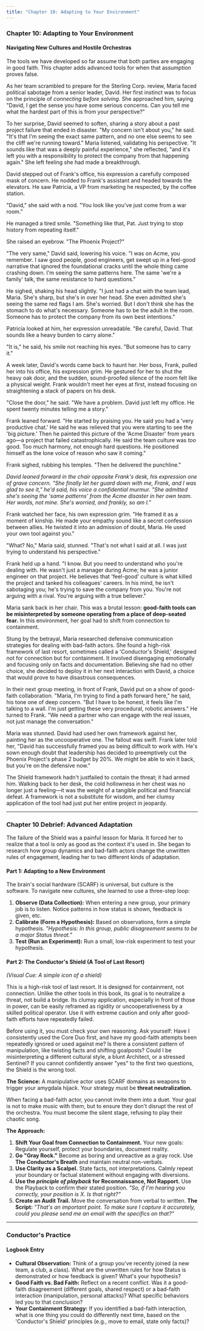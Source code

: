 ```yaml
---
title: "Chapter 10: Adapting to Your Environment"
---
```

### **Chapter 10: Adapting to Your Environment**
#### Navigating New Cultures and Hostile Orchestras

The tools we have developed so far assume that both parties are engaging in good faith. This chapter adds advanced tools for when that assumption proves false.

As her team scrambled to prepare for the Sterling Corp. review, Maria faced political sabotage from a senior leader, David. Her first instinct was to focus on the principle of *connecting before solving*. She approached him, saying "David, I get the sense you have some serious concerns. Can you tell me what the hardest part of this is from your perspective?"

To her surprise, David seemed to soften, sharing a story about a past project failure that ended in disaster. "My concern isn't about you," he said. "It's that I'm seeing the exact same pattern, and no one else seems to see the cliff we're running toward." Maria listened, validating his perspective. "It sounds like that was a deeply painful experience," she reflected, "and it's left you with a responsibility to protect the company from that happening again." She left feeling she had made a breakthrough.

David stepped out of Frank's office, his expression a carefully composed mask of concern. He nodded to Frank's assistant and headed towards the elevators. He saw Patricia, a VP from marketing he respected, by the coffee station.

"David," she said with a nod. "You look like you've just come from a war room."

He managed a tired smile. "Something like that, Pat. Just trying to stop history from repeating itself."

She raised an eyebrow. "The Phoenix Project?"

"The very same," David said, lowering his voice. "I was on Acme, you remember. I saw good people, good engineers, get swept up in a feel-good narrative that ignored the foundational cracks until the whole thing came crashing down. I'm seeing the same patterns here. The same 'we're a family' talk, the same resistance to hard questions."

He sighed, shaking his head slightly. "I just had a chat with the team lead, Maria. She's sharp, but she's in over her head. She even admitted she's seeing the same red flags I am. She's worried. But I don't think she has the stomach to do what's necessary. Someone has to be the adult in the room. Someone has to protect the company from its own best intentions."

Patricia looked at him, her expression unreadable. "Be careful, David. That sounds like a heavy burden to carry alone."

"It is," he said, his smile not reaching his eyes. "But someone has to carry it."

A week later, David's words came back to haunt her. Her boss, Frank, pulled her into his office, his expression grim. He gestured for her to shut the heavy oak door, and the sudden, sound-proofed silence of the room felt like a physical weight. Frank wouldn't meet her eyes at first, instead focusing on straightening a stack of papers on his desk.

"Close the door," he said. "We have a problem. David just left my office. He spent twenty minutes telling me a story."

Frank leaned forward. "He started by praising you. He said you had a 'very productive chat.' He said he was relieved that you were starting to see the 'big picture.' Then he painted this picture of the 'Acme Disaster' from years ago—a project that failed catastrophically. He said the team culture was *too* good. Too much harmony, not enough hard questions. He positioned himself as the lone voice of reason who saw it coming."

Frank sighed, rubbing his temples. "Then he delivered the punchline."

*David leaned forward in the chair opposite Frank's desk, his expression one of grave concern. "She finally let her guard down with me, Frank, and I was glad to see it," he'd said, his voice a confidential murmur. "She admitted she's seeing the 'same patterns' from the Acme disaster in her own team. Her words, not mine. She's worried, and frankly, so am I."*

Frank watched her face, his own expression grim. "He framed it as a moment of kinship. He made your empathy sound like a secret confession between allies. He twisted it into an admission of doubt, Maria. He used your own tool against you."

"What? No," Maria said, stunned. "That's not what I said at all. I was just trying to understand his perspective."

Frank held up a hand. "I know. But you need to understand who you're dealing with. He wasn't just a manager during Acme; he was a junior engineer on that project. He believes that 'feel-good' culture is what killed the project and tanked his colleagues' careers. In his mind, he isn't sabotaging you; he's trying to save the company from you. You're not arguing with a rival. You're arguing with a true believer."

Maria sank back in her chair. This was a brutal lesson: **good-faith tools can be misinterpreted by someone operating from a place of deep-seated fear.** In this environment, her goal had to shift from connection to containment.

Stung by the betrayal, Maria researched defensive communication strategies for dealing with bad-faith actors. She found a high-risk framework of last resort, sometimes called a 'Conductor's Shield,' designed not for connection but for containment. It involved disengaging emotionally and focusing only on facts and documentation. Believing she had no other choice, she decided to deploy it in her next interaction with David, a choice that would prove to have disastrous consequences.

In their next group meeting, in front of Frank, David put on a show of good-faith collaboration. "Maria, I'm trying to find a path forward here," he said, his tone one of deep concern. "But I have to be honest, it feels like I'm talking to a wall. I'm just getting these very procedural, robotic answers." He turned to Frank. "We need a partner who can engage with the real issues, not just manage the conversation."

Maria was stunned. David had used her own framework against her, painting her as the uncooperative one. The fallout was swift. Frank later told her, "David has successfully framed you as being difficult to work with. He's sown enough doubt that leadership has decided to preemptively cut the Phoenix Project's phase 2 budget by 20%. We might be able to win it back, but you're on the defensive now."

The Shield framework hadn't justfailed to contain the threat; it had armed him. Walking back to her desk, the cold hollowness in her chest was no longer just a feeling—it was the weight of a tangible political and financial defeat. A framework is not a substitute for wisdom, and her clumsy application of the tool had just put her entire project in jeopardy.

---
### **Chapter 10 Debrief: Advanced Adaptation**

The failure of the Shield was a painful lesson for Maria. It forced her to realize that a tool is only as good as the context it's used in. She began to research how group dynamics and bad-faith actors change the unwritten rules of engagement, leading her to two different kinds of adaptation.

#### **Part 1: Adapting to a New Environment**
The brain's social hardware (SCARF) is universal, but culture is the software. To navigate new cultures, she learned to use a three-step loop:
1.  **Observe (Data Collection):** When entering a new group, your primary job is to listen. Notice patterns in how status is shown, feedback is given, etc.
2.  **Calibrate (Form a Hypothesis):** Based on observations, form a simple hypothesis. *"Hypothesis: In this group, public disagreement seems to be a major Status threat."*
3.  **Test (Run an Experiment):** Run a small, low-risk experiment to test your hypothesis.

#### **Part 2: The Conductor's Shield (A Tool of Last Resort)**
*(Visual Cue: A simple icon of a shield)*

This is a high-risk tool of last resort. It is designed for containment, not connection. Unlike the other tools in this book, its goal is to neutralize a threat, not build a bridge. Its clumsy application, especially in front of those in power, can be easily reframed as rigidity or uncooperativeness by a skilled political operator. Use it with extreme caution and only after good-faith efforts have repeatedly failed.

Before using it, you must check your own reasoning. Ask yourself: Have I consistently used the Core Duo first, and have my good-faith attempts been repeatedly ignored or used against me? Is there a consistent pattern of manipulation, like twisting facts and shifting goalposts? Could I be misinterpreting a different cultural style, a blunt Architect, or a stressed Sentinel? If you cannot confidently answer "yes" to the first two questions, the Shield is the wrong tool.

**The Science:** A manipulative actor uses SCARF domains as weapons to trigger your amygdala hijack. Your strategy must be **threat neutralization.**

When facing a bad-faith actor, you cannot invite them into a duet. Your goal is not to make music with them, but to ensure they don't disrupt the rest of the orchestra. You must become the silent stage, refusing to play their chaotic song.

**The Approach:**
1.  **Shift Your Goal from Connection to Containment.** Your new goals: Regulate yourself, protect your boundaries, document reality.
2.  **Go "Gray Rock."** Become as boring and unreactive as a gray rock. Use **The Conductor's Breath** and maintain neutral non-verbals.
3.  **Use Clarity as a Scalpel.** State facts, not interpretations. Calmly repeat your boundary or factual statement without engaging with diversions.
4.  **Use the *principle of playback* for Reconnaissance, Not Rapport.** Use the Playback to confirm their stated position. *"So, if I'm hearing you correctly, your position is X. Is that right?"*
5.  **Create an Audit Trail.** Move the conversation from verbal to written. **The Script:** *"That's an important point. To make sure I capture it accurately, could you please send me an email with the specifics on that?"*

---
### **Conductor's Practice**

#### **Logbook Entry**
*   **Cultural Observation:** Think of a group you've recently joined (a new team, a club, a class). What are the unwritten rules for how Status is demonstrated or how feedback is given? What's your hypothesis?
*   **Good Faith vs. Bad Faith:** Reflect on a recent conflict. Was it a good-faith disagreement (different goals, shared respect) or a bad-faith interaction (manipulation, personal attacks)? What specific behaviors led you to that conclusion?
*   **Your Containment Strategy:** If you identified a bad-faith interaction, what is one thing you could do differently next time, based on the 'Conductor's Shield' principles (e.g., move to email, state only facts)?
      